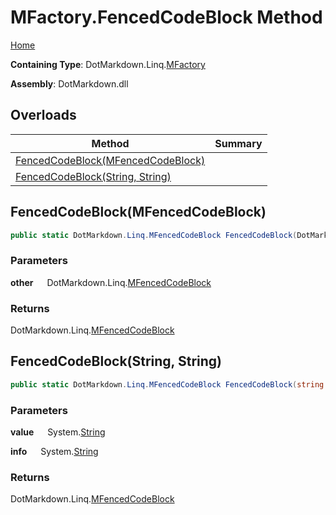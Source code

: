 # MFactory\.FencedCodeBlock Method

[Home](../../../../README.md)

**Containing Type**: DotMarkdown\.Linq\.[MFactory](../README.md)

**Assembly**: DotMarkdown\.dll

## Overloads

| Method | Summary |
| ------ | ------- |
| [FencedCodeBlock(MFencedCodeBlock)](#DotMarkdown_Linq_MFactory_FencedCodeBlock_DotMarkdown_Linq_MFencedCodeBlock_) | |
| [FencedCodeBlock(String, String)](#DotMarkdown_Linq_MFactory_FencedCodeBlock_System_String_System_String_) | |

## FencedCodeBlock\(MFencedCodeBlock\) <a name="DotMarkdown_Linq_MFactory_FencedCodeBlock_DotMarkdown_Linq_MFencedCodeBlock_"></a>

```csharp
public static DotMarkdown.Linq.MFencedCodeBlock FencedCodeBlock(DotMarkdown.Linq.MFencedCodeBlock other)
```

### Parameters

**other** &emsp; DotMarkdown\.Linq\.[MFencedCodeBlock](../../MFencedCodeBlock/README.md)

### Returns

DotMarkdown\.Linq\.[MFencedCodeBlock](../../MFencedCodeBlock/README.md)

## FencedCodeBlock\(String, String\) <a name="DotMarkdown_Linq_MFactory_FencedCodeBlock_System_String_System_String_"></a>

```csharp
public static DotMarkdown.Linq.MFencedCodeBlock FencedCodeBlock(string value, string info = null)
```

### Parameters

**value** &emsp; System\.[String](https://docs.microsoft.com/en-us/dotnet/api/system.string)

**info** &emsp; System\.[String](https://docs.microsoft.com/en-us/dotnet/api/system.string)

### Returns

DotMarkdown\.Linq\.[MFencedCodeBlock](../../MFencedCodeBlock/README.md)

